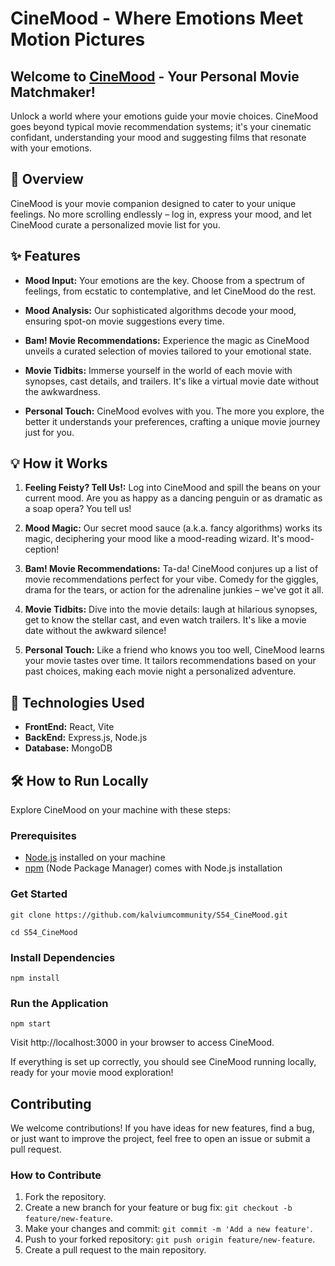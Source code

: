 # CineMood - Where Emotions Meet Motion Pictures

## Welcome to [CineMood](https://cinemood.vercel.app/) - Your Personal Movie Matchmaker!

Unlock a world where your emotions guide your movie choices. CineMood goes beyond typical movie recommendation systems; it's your cinematic confidant, understanding your mood and suggesting films that resonate with your emotions.

## 🌈 Overview

CineMood is your movie companion designed to cater to your unique feelings. No more scrolling endlessly – log in, express your mood, and let CineMood curate a personalized movie list for you.

## ✨ Features

- **Mood Input:** Your emotions are the key. Choose from a spectrum of feelings, from ecstatic to contemplative, and let CineMood do the rest.

- **Mood Analysis:** Our sophisticated algorithms decode your mood, ensuring spot-on movie suggestions every time.

- **Bam! Movie Recommendations:** Experience the magic as CineMood unveils a curated selection of movies tailored to your emotional state.

- **Movie Tidbits:** Immerse yourself in the world of each movie with synopses, cast details, and trailers. It's like a virtual movie date without the awkwardness.

- **Personal Touch:** CineMood evolves with you. The more you explore, the better it understands your preferences, crafting a unique movie journey just for you.

## 💡 How it Works

1. **Feeling Feisty? Tell Us!:** Log into CineMood and spill the beans on your current mood. Are you as happy as a dancing penguin or as dramatic as a soap opera? You tell us!

2. **Mood Magic:** Our secret mood sauce (a.k.a. fancy algorithms) works its magic, deciphering your mood like a mood-reading wizard. It's mood-ception!

3. **Bam! Movie Recommendations:** Ta-da! CineMood conjures up a list of movie recommendations perfect for your vibe. Comedy for the giggles, drama for the tears, or action for the adrenaline junkies – we've got it all.

4. **Movie Tidbits:** Dive into the movie details: laugh at hilarious synopses, get to know the stellar cast, and even watch trailers. It's like a movie date without the awkward silence!

5. **Personal Touch:** Like a friend who knows you too well, CineMood learns your movie tastes over time. It tailors recommendations based on your past choices, making each movie night a personalized adventure.

## 🚀 Technologies Used

- **FrontEnd:** React, Vite
- **BackEnd:** Express.js, Node.js
- **Database:** MongoDB

## 🛠️ How to Run Locally

Explore CineMood on your machine with these steps:

### Prerequisites

- [Node.js](https://nodejs.org/) installed on your machine
- [npm](https://www.npmjs.com/) (Node Package Manager) comes with Node.js installation

### Get Started

`git clone https://github.com/kalviumcommunity/S54_CineMood.git`

`cd S54_CineMood`

### Install Dependencies
`npm install`

### Run the Application

`npm start`

Visit http://localhost:3000 in your browser to access CineMood.

If everything is set up correctly, you should see CineMood running locally, ready for your movie mood exploration!

## Contributing

We welcome contributions! If you have ideas for new features, find a bug, or just want to improve the project, feel free to open an issue or submit a pull request.

### How to Contribute
1. Fork the repository.
2. Create a new branch for your feature or bug fix: `git checkout -b feature/new-feature`.
3. Make your changes and commit: `git commit -m 'Add a new feature'`.
4. Push to your forked repository: `git push origin feature/new-feature`.
6. Create a pull request to the main repository.